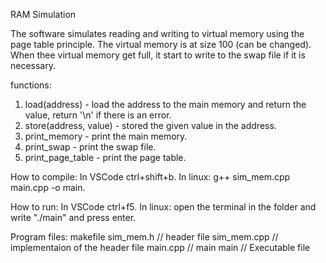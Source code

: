 RAM Simulation

The software simulates reading and writing to virtual memory using the page table principle.
The virtual memory is at size 100 (can be changed).
When thee virtual memory get full, it start to write to the swap file if it is necessary.
 

functions:
1. load(address) - load the address to the main memory and return the value, return '\n' if there is an error.
2. store(address, value) - stored the given value in the address.
3. print_memory - print the main memory.
4. print_swap - print the swap file.
5. print_page_table - print the page table.


How to compile:
In VSCode ctrl+shift+b.
In linux: g++ sim_mem.cpp main.cpp -o main.

How to run:
In VSCode ctrl+f5.
In linux: open the terminal in the folder and write "./main" and press enter.

Program files:
makefile
sim_mem.h // header file
sim_mem.cpp // implementaion of the header file
main.cpp // main
main    // Executable file

